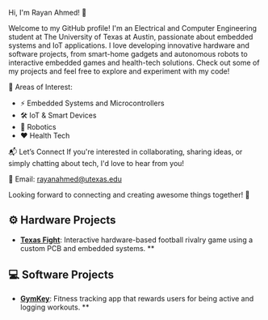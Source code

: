 Hi, I'm Rayan Ahmed! 👋

Welcome to my GitHub profile! I'm an Electrical and Computer Engineering student at The University of Texas at Austin, passionate about embedded systems and IoT applications. I love developing innovative hardware and software projects, from smart-home gadgets and autonomous robots to interactive embedded games and health-tech solutions. Check out some of my projects and feel free to explore and experiment with my code!

📌 Areas of Interest:
- ⚡ Embedded Systems and Microcontrollers
- 🛠️ IoT & Smart Devices
- 🤖 Robotics
- ❤️ Health Tech

📬 Let’s Connect
If you're interested in collaborating, sharing ideas, or simply chatting about tech, I'd love to hear from you!

📧 Email: rayanahmed@utexas.edu

Looking forward to connecting and creating awesome things together! 🚀

## ⚙️ Hardware Projects

- [**Texas Fight**](https://github.com/Sanjivps/texasfight): Interactive hardware-based football rivalry game using a custom PCB and embedded systems. **

## 💻 Software Projects

- [**GymKey**]([https://github.com/adityapatwardhan1/healthtech-fitness): Fitness tracking app that rewards users for being active and logging workouts. **

<!--
**rayanahmed3638/rayanahmed3638** is a ✨ _special_ ✨ repository because its `README.md` (this file) appears on your GitHub profile.

Here are some ideas to get you started:

- 🔭 I’m currently working on ...
- 🌱 I’m currently learning ...
- 👯 I’m looking to collaborate on ...
- 🤔 I’m looking for help with ...
- 💬 Ask me about ...
- 📫 How to reach me: ...
- 😄 Pronouns: ...
- ⚡ Fun fact: ...
-->
